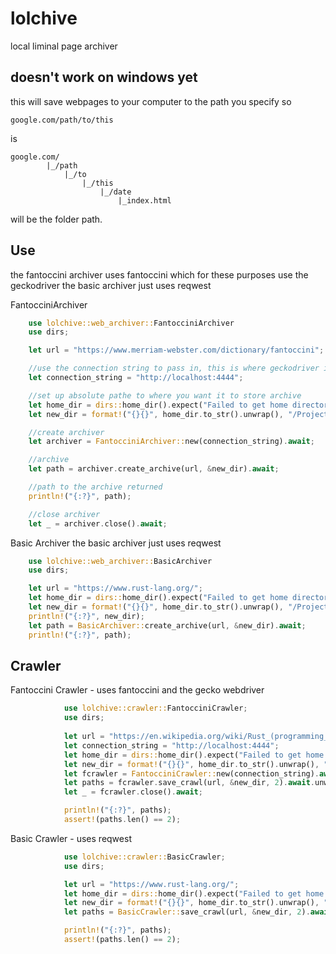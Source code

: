 # lolchive

local liminal page archiver

## doesn't work on windows yet

this will save webpages to your computer to the path you specify
so

```
google.com/path/to/this
```
is
```
google.com/
        |_/path
            |_/to
                |_/this
                    |_/date
                        |_index.html

```
will be the folder path.

## Use

the fantoccini archiver uses fantoccini which for these purposes use the
geckodriver the basic archiver just uses reqwest

FantocciniArchiver

```rust
    use lolchive::web_archiver::FantocciniArchiver
    use dirs;

    let url = "https://www.merriam-webster.com/dictionary/fantoccini";

    //use the connection string to pass in, this is where geckodriver is running
    let connection_string = "http://localhost:4444";

    //set up absolute pathe to where you want it to store archive
    let home_dir = dirs::home_dir().expect("Failed to get home directory");
    let new_dir = format!("{}{}", home_dir.to_str().unwrap(), "/Projects/archive_test");

    //create archiver
    let archiver = FantocciniArchiver::new(connection_string).await;

    //archive
    let path = archiver.create_archive(url, &new_dir).await;

    //path to the archive returned
    println!("{:?}", path);

    //close archiver
    let _ = archiver.close().await;
```

Basic Archiver
the basic archiver just uses reqwest
```rust
    use lolchive::web_archiver::BasicArchiver
    use dirs;

    let url = "https://www.rust-lang.org/";
    let home_dir = dirs::home_dir().expect("Failed to get home directory");
    let new_dir = format!("{}{}", home_dir.to_str().unwrap(), "/Projects/archive_test");
    println!("{:?}", new_dir);
    let path = BasicArchiver::create_archive(url, &new_dir).await;
    println!("{:?}", path);
```

## Crawler

Fantoccini Crawler - uses fantoccini and the gecko webdriver

```rust
            use lolchive::crawler::FantocciniCrawler;
            use dirs;
            
            let url = "https://en.wikipedia.org/wiki/Rust_(programming_language)";
            let connection_string = "http://localhost:4444";
            let home_dir = dirs::home_dir().expect("Failed to get home directory");
            let new_dir = format!("{}{}", home_dir.to_str().unwrap(), "/Projects/archive_test");
            let fcrawler = FantocciniCrawler::new(connection_string).await.unwrap();
            let paths = fcrawler.save_crawl(url, &new_dir, 2).await.unwrap();
            let _ = fcrawler.close().await;

            println!("{:?}", paths);
            assert!(paths.len() == 2);

```

Basic Crawler - uses reqwest

```rust
            use lolchive::crawler::BasicCrawler;
            use dirs;

            let url = "https://www.rust-lang.org/";
            let home_dir = dirs::home_dir().expect("Failed to get home directory");
            let new_dir = format!("{}{}", home_dir.to_str().unwrap(), "/Projects/archive_test");
            let paths = BasicCrawler::save_crawl(url, &new_dir, 2).await.unwrap();

            println!("{:?}", paths);
            assert!(paths.len() == 2);

```
